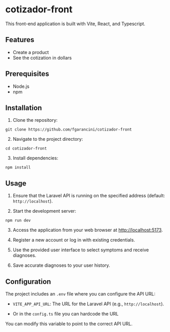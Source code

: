 # cotizador-front

This front-end application is built with Vite, React, and Typescript.

## Features

- Create a product
- See the cotization in dollars

## Prerequisites

- Node.js
- npm

## Installation

1. Clone the repository:

``git clone https://github.com/fgarancini/cotizador-front``

2. Navigate to the project directory:

``cd cotizador-front``

3. Install dependencies:

``npm install``

## Usage

1. Ensure that the Laravel API is running on the specified address (default: `http://localhost`).

2. Start the development server:

``npm run dev``

3. Access the application from your web browser at [http://localhost:5173](http://localhost:5173).

4. Register a new account or log in with existing credentials.

5. Use the provided user interface to select symptoms and receive diagnoses.

6. Save accurate diagnoses to your user history.

## Configuration

The project includes an `.env` file where you can configure the API URL:

- `VITE_APP_API_URL`: The URL for the Laravel API (e.g., `http://localhost`).

- Or in the `config.ts` file you can hardcode the URL

You can modify this variable to point to the correct API URL.
